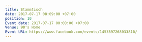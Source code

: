 ```yaml
---
title: Stammtisch
date: 2017-07-17 08:09:00 +07:00
position: 10
Event date: 2017-07-17 00:00:00 +07:00
Venue: 90's Home
Event URL: https://www.facebook.com/events/1453597268033810/
---
```



